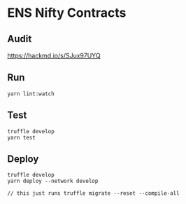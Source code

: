 # ENS Nifty Contracts

## Audit
https://hackmd.io/s/SJux97UYQ

## Run
```
yarn lint:watch
```

## Test
```
truffle develop
yarn test
```

## Deploy
```
truffle develop
yarn deploy --network develop

// this just runs truffle migrate --reset --compile-all
```
